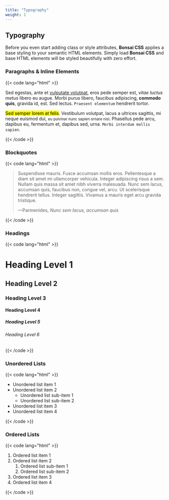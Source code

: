 ```yaml
---
title: "Typography"
weight: 1
---
```


## Typography

Before you even start adding class or style attributes, **Bonsai CSS** applies a base styling to your semantic HTML elements. Simply load **Bonsai CSS** and base HTML elements will be styled beautifully with zero effort.

### Paragraphs & Inline Elements

{{< code lang="html" >}}
<p>
  Sed egestas, ante et <a href="#">vulputate volutpat</a>, eros pede semper est, <i>vitae luctus metus</i> libero eu augue. Morbi purus libero, faucibus adipiscing, <b>commodo quis</b>, gravida id, est. Sed lectus. <code>Praesent elementum</code> hendrerit tortor. 
</p>
<p>
  <mark>Sed semper lorem at felis</mark>. Vestibulum volutpat, lacus a ultrices sagittis, mi neque euismod dui, <small>eu pulvinar nunc sapien ornare nisl</small>. Phasellus pede arcu, dapibus eu, fermentum et, dapibus sed, urna. <code>Morbi interdum mollis sapien</code>.
</p>
{{< /code >}}


### Blockquotes

{{< code lang="html" >}}
<blockquote>
  <p>Suspendisse mauris. Fusce accumsan mollis eros. Pellentesque a diam sit amet mi ullamcorper vehicula. Integer adipiscing risus a sem. Nullam quis massa sit amet nibh viverra malesuada. Nunc sem lacus, accumsan quis, faucibus non, congue vel, arcu. Ut scelerisque hendrerit tellus. Integer sagittis. Vivamus a mauris eget arcu gravida tristique.</p>
  <footer>—Parmenides, <cite>Nunc sem lacus, accumsan quis</cite></footer>
</blockquote>
{{< /code >}}


### Headings

{{< code lang="html" >}}
<h1>Heading Level 1</h1>
<h2>Heading Level 2</h2>
<h3>Heading Level 3</h3>
<h4>Heading Level 4</h4>
<h5>Heading Level 5</h5>
<h6>Heading Level 6</h6>
{{< /code >}}


### Unordered Lists

{{< code lang="html" >}}
<ul>
  <li>Unordered list item 1</li>
  <li>
  Unordered list item 2
    <ul>
      <li>Unordered list sub-item 1</li>
      <li>Unordered list sub-item 2</li>
    </ul>
  </li>
  <li>Unordered list item 3</li>
  <li>Unordered list item 4</li>
</ul>
{{< /code >}}


### Ordered Lists

{{< code lang="html" >}}
<ol>
  <li>Ordered list item 1</li>
  <li>
  Ordered list item 2
    <ol>
      <li>Ordered list sub-item 1</li>
      <li>Ordered list sub-item 2</li>
    </ol>
  </li>
  <li>Ordered list item 3</li>
  <li>Ordered list item 4</li>
</ol>
{{< /code >}}
